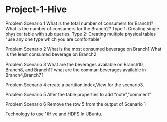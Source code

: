 # Project-1-Hive

Problem Scenario 1 
What is the total number of consumers for Branch1?
What is the number of consumers for the Branch2?
Type 1: Creating single physical table with sub queries.
Type 2: Creating multiple physical tables
"use any one type which you are comfortable"

Problem Scenario 2 
What is the most consumed beverage on Branch1
What is the least consumed beverage on Branch2

Problem Scenario 3
What are the beverages available on Branch10, Branch8, and Branch1?
what are the comman beverages available in Branch4,Branch7?

Problem Scenario 4
create a partition,index,View for the scenario3.

Problem Scenario 5
Alter the table properties to add "note","comment"

Problem Scenario 6
Remove the row 5 from the output of Scenario 1 

Technology to use
1)Hive and HDFS In UBuntu.
